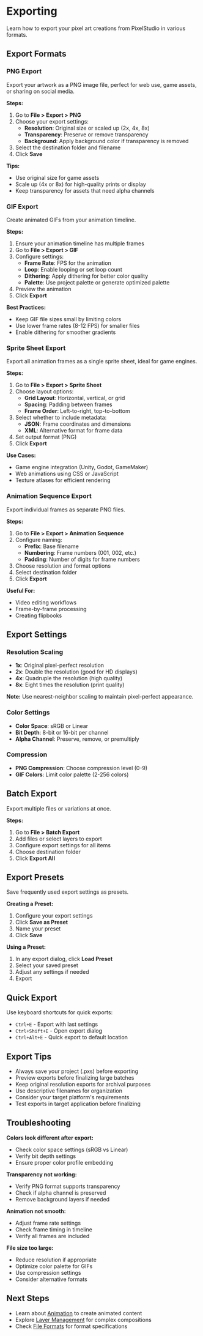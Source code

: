 # Exporting

Learn how to export your pixel art creations from PixelStudio in various formats.

## Export Formats

### PNG Export

Export your artwork as a PNG image file, perfect for web use, game assets, or sharing on social media.

**Steps:**
1. Go to **File > Export > PNG**
2. Choose your export settings:
   - **Resolution**: Original size or scaled up (2x, 4x, 8x)
   - **Transparency**: Preserve or remove transparency
   - **Background**: Apply background color if transparency is removed
3. Select the destination folder and filename
4. Click **Save**

**Tips:**
- Use original size for game assets
- Scale up (4x or 8x) for high-quality prints or display
- Keep transparency for assets that need alpha channels

### GIF Export

Create animated GIFs from your animation timeline.

**Steps:**
1. Ensure your animation timeline has multiple frames
2. Go to **File > Export > GIF**
3. Configure settings:
   - **Frame Rate**: FPS for the animation
   - **Loop**: Enable looping or set loop count
   - **Dithering**: Apply dithering for better color quality
   - **Palette**: Use project palette or generate optimized palette
4. Preview the animation
5. Click **Export**

**Best Practices:**
- Keep GIF file sizes small by limiting colors
- Use lower frame rates (8-12 FPS) for smaller files
- Enable dithering for smoother gradients

### Sprite Sheet Export

Export all animation frames as a single sprite sheet, ideal for game engines.

**Steps:**
1. Go to **File > Export > Sprite Sheet**
2. Choose layout options:
   - **Grid Layout**: Horizontal, vertical, or grid
   - **Spacing**: Padding between frames
   - **Frame Order**: Left-to-right, top-to-bottom
3. Select whether to include metadata:
   - **JSON**: Frame coordinates and dimensions
   - **XML**: Alternative format for frame data
4. Set output format (PNG)
5. Click **Export**

**Use Cases:**
- Game engine integration (Unity, Godot, GameMaker)
- Web animations using CSS or JavaScript
- Texture atlases for efficient rendering

### Animation Sequence Export

Export individual frames as separate PNG files.

**Steps:**
1. Go to **File > Export > Animation Sequence**
2. Configure naming:
   - **Prefix**: Base filename
   - **Numbering**: Frame numbers (001, 002, etc.)
   - **Padding**: Number of digits for frame numbers
3. Choose resolution and format options
4. Select destination folder
5. Click **Export**

**Useful For:**
- Video editing workflows
- Frame-by-frame processing
- Creating flipbooks

## Export Settings

### Resolution Scaling

- **1x**: Original pixel-perfect resolution
- **2x**: Double the resolution (good for HD displays)
- **4x**: Quadruple the resolution (high quality)
- **8x**: Eight times the resolution (print quality)

**Note:** Use nearest-neighbor scaling to maintain pixel-perfect appearance.

### Color Settings

- **Color Space**: sRGB or Linear
- **Bit Depth**: 8-bit or 16-bit per channel
- **Alpha Channel**: Preserve, remove, or premultiply

### Compression

- **PNG Compression**: Choose compression level (0-9)
- **GIF Colors**: Limit color palette (2-256 colors)

## Batch Export

Export multiple files or variations at once.

**Steps:**
1. Go to **File > Batch Export**
2. Add files or select layers to export
3. Configure export settings for all items
4. Choose destination folder
5. Click **Export All**

## Export Presets

Save frequently used export settings as presets.

**Creating a Preset:**
1. Configure your export settings
2. Click **Save as Preset**
3. Name your preset
4. Click **Save**

**Using a Preset:**
1. In any export dialog, click **Load Preset**
2. Select your saved preset
3. Adjust any settings if needed
4. Export

## Quick Export

Use keyboard shortcuts for quick exports:

- `Ctrl+E` - Export with last settings
- `Ctrl+Shift+E` - Open export dialog
- `Ctrl+Alt+E` - Quick export to default location

## Export Tips

- Always save your project (.pxs) before exporting
- Preview exports before finalizing large batches
- Keep original resolution exports for archival purposes
- Use descriptive filenames for organization
- Consider your target platform's requirements
- Test exports in target application before finalizing

## Troubleshooting

**Colors look different after export:**
- Check color space settings (sRGB vs Linear)
- Verify bit depth settings
- Ensure proper color profile embedding

**Transparency not working:**
- Verify PNG format supports transparency
- Check if alpha channel is preserved
- Remove background layers if needed

**Animation not smooth:**
- Adjust frame rate settings
- Check frame timing in timeline
- Verify all frames are included

**File size too large:**
- Reduce resolution if appropriate
- Optimize color palette for GIFs
- Use compression settings
- Consider alternative formats

## Next Steps

- Learn about [Animation](animation.md) to create animated content
- Explore [Layer Management](../features/layer-management.md) for complex compositions
- Check [File Formats](../features/file-formats.md) for format specifications
